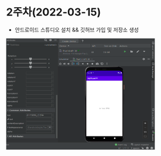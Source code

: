 # 2주차(2022-03-15)
- 안드로이드 스튜디오 설치 && 깃허브 가입 및 저장소 생성

<img width="400" height="300" src="./pic/2st.png"></img>
